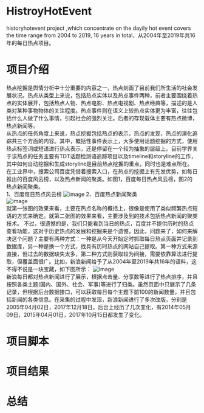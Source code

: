 # HistroyHotEvent
historyhotevent project ,which concentrate on the dayily hot event covers the time range from 2004 to 2019, 16 years in total，从2004年至2019年共16年的每日热点项目。  
# 项目介绍  
热点挖掘是舆情分析中十分重要的内容之一，热点刻画了目前我们所生活的社会发展状况。热点从类型上来说，包括热点实体以及热点事件两种，前者主要围绕着热点的实体展开，包括热点人物、热点电影、热点电视剧、热点经典等，描述的是人类对某种事物物体的关注程度。热点事件则在语义上较热点实体更为丰富，往往包括什么人做了什么事情，引起社会的强烈关注。后者的存现载体主要有热点微博，热点新闻等。    
从热点的任务角度上来说，热点挖掘包括热点的表示，热点的发现，热点的演化追踪共三个方面的内容。其中，概括性事件表示上，大多使用话题挖掘的方式，使用热点标签词或短语进行热点表示，还是停留在一个较为抽象的层级上。目前学界关于该热点的任务主要有TDT话题检测语追踪项目以及timeline和storyline的工作，其中如何自动挖掘和生成storyline是目前热点挖掘的重点，同时也是难点所在。在工业界中，搜索公司百度凭借着搜索入口，在热点的挖掘上有先发优势，如每日推出的百度风云榜，以及热点新闻的聚类。如图1，百度每日热点风云榜，图2的热点新闻聚类。  
1、百度每日热点风云榜
![image](https://github.com/liuhuanyong/HistroyHotEvent/blob/master/daily_hot_baidu.png)
2、百度热点新闻聚类  
![image](https://github.com/liuhuanyong/HistroyHotEvent/blob/master/hot_cluster.png)  
就第一张图的效果来看，主要在热点名称的概括上，很像是使用了类似频繁热点短语的方式来确定。就第二张图的效果来看，主要涉及到的技术包括热点新闻的聚类技术。
不过，很遗憾的是，我们只能看到当日的热点，百度并不提供历时的热点查看功能，这对于历史热点的发展和挖掘来是个遗憾，因此，问题来了，如何来解决这个问题？主要有两种方式：一种是从今天开始定时抓取每日热点页面并记录到数据库，另一种是换一个方式，找具有历时热点的网站自己提取。第一种方式来源直接，但过去的数据缺失太多，第二种方式则获取较为间接，需要依靠算法进行提取，但覆盖面很广。比如，新浪新闻给予了从2004年至2019年共16年的语料，这不得不说是一块宝藏，如下图所示：
![image](https://github.com/liuhuanyong/HistroyHotEvent/blob/master/sina_hotnews.png)  
新浪每日都对热点新闻进行了展示，根据点击量、分享数等进行了热点排序，并且按照各类主题(国内、国外、社会、军事)等进行了归类。虽然页面中只展示了几条记录，但根据后台数据接口，可以获取每日每个主题下前100的新闻数量，并且包括新闻的各类信息。在采集的过程中发现，新浪新闻进行了多次改版，分别是2005年04月02日，2017年12月18日。后台上经历了几次变化，有2014年05月09日，2015年04月01日，2017年10月15日都发生了变化。  

# 项目脚本


# 项目结果



# 总结



